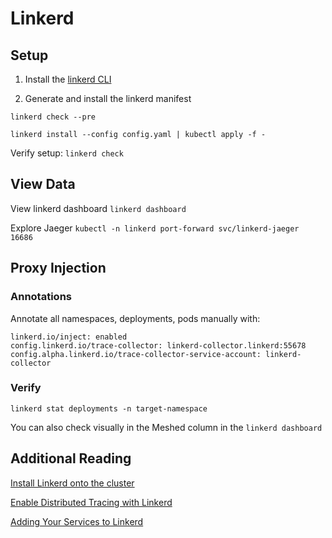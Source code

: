 # Linkerd 
## Setup

1. Install the [linkerd CLI](https://linkerd.io/2/getting-started/#step-1-install-the-cli)

1. Generate and install the linkerd manifest

`linkerd check --pre`

`linkerd install --config config.yaml | kubectl apply -f -`

Verify setup: `linkerd check`

## View Data

View linkerd dashboard `linkerd dashboard`

Explore Jaeger `kubectl -n linkerd port-forward svc/linkerd-jaeger 16686` 

## Proxy Injection 

### Annotations 

Annotate all namespaces, deployments, pods manually with: 

```
linkerd.io/inject: enabled
config.linkerd.io/trace-collector: linkerd-collector.linkerd:55678
config.alpha.linkerd.io/trace-collector-service-account: linkerd-collector
```

### Verify 

`linkerd stat deployments -n target-namespace`

You can also check visually in the Meshed column in the `linkerd dashboard` 

## Additional Reading 

[Install Linkerd onto the cluster](https://linkerd.io/2/getting-started/)

[Enable Distributed Tracing with Linkerd](https://linkerd.io/2/tasks/distributed-tracing/)

[Adding Your Services to Linkerd](https://linkerd.io/2/tasks/adding-your-service/)